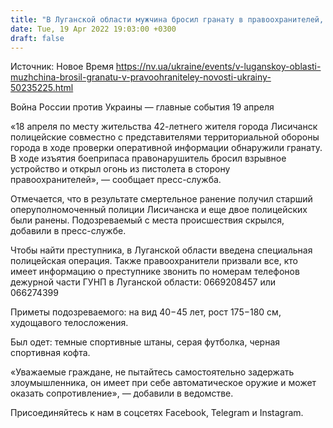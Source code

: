 ```yaml
---
title: "В Луганской области мужчина бросил гранату в правоохранителей, есть погибший и двое раненых — Нацполиция"
date: Tue, 19 Apr 2022 19:03:00 +0300
draft: false
---
```

Источник: Новое Время https://nv.ua/ukraine/events/v-luganskoy-oblasti-muzhchina-brosil-granatu-v-pravoohraniteley-novosti-ukrainy-50235225.html


Война России против Украины — главные события 19 апреля

«18 апреля по месту жительства 42-летнего жителя города Лисичанск полицейские совместно с представителями территориальной обороны города в ходе проверки оперативной информации обнаружили гранату. В ходе изъятия боеприпаса правонарушитель бросил взрывное устройство и открыл огонь из пистолета в сторону правоохранителей», — сообщает пресс-служба. 

Отмечается, что в результате смертельное ранение получил старший оперуполномоченный полиции Лисичанска и еще двое полицейских были ранены. Подозреваемый с места происшествия скрылся, добавили в пресс-службе. 

Чтобы найти преступника, в Луганской области введена специальная полицейская операция. Также правоохранители призвали все, кто имеет информацию о преступнике звонить по номерам телефонов дежурной части ГУНП в Луганской области: 0669208457 или 066274399

Приметы подозреваемого: на вид 40−45 лет, рост 175−180 см, худощавого телосложения.

Был одет: темные спортивные штаны, серая футболка, черная спортивная кофта.

«Уважаемые граждане, не пытайтесь самостоятельно задержать злоумышленника, он имеет при себе автоматическое оружие и может оказать сопротивление», — добавили в ведомстве.

Присоединяйтесь к нам в соцсетях Facebook, Telegram и Instagram.
